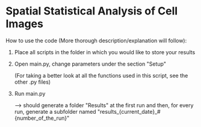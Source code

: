 # Spatial Statistical Analysis of Cell Images



How to use the code (More thorough description/explanation will follow):

1. Place all scripts in the folder in which you would like to store your results

2. Open main.py, change parameters under the section "Setup"

   (For taking a better look at all the functions used in this script, see the other .py files)

3. Run main.py  

   --> should generate a folder "Results" at the first run and then, for every run, generate a subfolder 	   named "results\_{current_date}\_#{number_of_the_run}"

   





